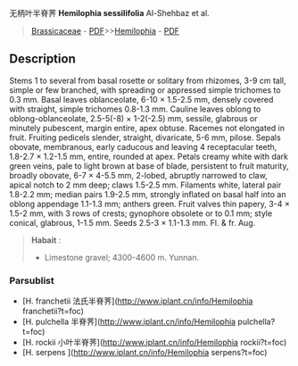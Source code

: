 无柄叶半脊荠 **Hemilophia sessilifolia** Al-Shehbaz et al.

> [Brassicaceae](http://www.iplant.cn/info/Brassicaceae?t=foc) - [PDF](http://www.iplant.cn/foc/pdf/Brassicaceae.pdf)>>[Hemilophia](http://www.iplant.cn/info/Hemilophia?t=foc) - [PDF](http://www.iplant.cn/foc/pdf/Hemilophia.pdf)

## Description

Stems 1 to several from basal rosette or solitary from rhizomes, 3-9 cm tall, simple or few branched, with spreading or appressed simple trichomes to 0.3 mm. Basal leaves oblanceolate, 6-10 × 1.5-2.5 mm, densely covered with straight, simple trichomes 0.8-1.3 mm. Cauline leaves oblong to oblong-oblanceolate, 2.5-5(-8) × 1-2(-2.5) mm, sessile, glabrous or minutely pubescent, margin entire, apex obtuse. Racemes not elongated in fruit. Fruiting pedicels slender, straight, divaricate, 5-6 mm, pilose. Sepals obovate, membranous, early caducous and leaving 4 receptacular teeth, 1.8-2.7 × 1.2-1.5 mm, entire, rounded at apex. Petals creamy white with dark green veins, pale to light brown at base of blade, persistent to fruit maturity, broadly obovate, 6-7 × 4-5.5 mm, 2-lobed, abruptly narrowed to claw, apical notch to 2 mm deep; claws 1.5-2.5 mm. Filaments white, lateral pair 1.8-2.2 mm; median pairs 1.9-2.5 mm, strongly inflated on basal half into an oblong appendage 1.1-1.3 mm; anthers green. Fruit valves thin papery, 3-4 × 1.5-2 mm, with 3 rows of crests; gynophore obsolete or to 0.1 mm; style conical, glabrous, 1-1.5 mm. Seeds 2.5-3 × 1.1-1.3 mm. Fl. & fr. Aug.

> **Habait** : 
>* Limestone gravel; 4300-4600 m. Yunnan.

### Parsublist

* [H.  franchetii  法氏半脊荠](http://www.iplant.cn/info/Hemilophia franchetii?t=foc)
* [H.  pulchella  半脊荠](http://www.iplant.cn/info/Hemilophia pulchella?t=foc)
* [H.  rockii  小叶半脊荠](http://www.iplant.cn/info/Hemilophia rockii?t=foc)
* [H.  serpens  ](http://www.iplant.cn/info/Hemilophia serpens?t=foc)
